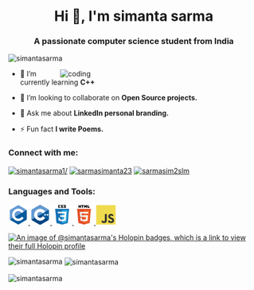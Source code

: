 <h1 align="center">Hi 👋, I'm simanta sarma</h1>
<h3 align="center">A passionate computer science student from India</h3>

<p align="left"> <img src="https://komarev.com/ghpvc/?username=simantasarma&label=Profile%20views&color=0e75b6&style=flat" alt="simantasarma" /> </p>
<img align="right" alt="coding" width="400" src="https://user-images.githubusercontent.com/55389276/140866485-8fb1c876-9a8f-4d6a-98dc-08c4981eaf70.gif">   


- 🌱 I’m currently learning **C++**

- 👯 I’m looking to collaborate on **Open Source projects.**

- 💬 Ask me about **LinkedIn personal branding.**

- ⚡ Fun fact **I write Poems.**

<h3 align="left">Connect with me:</h3>
<p align="left">
<a href="https://linkedin.com/in/simantasarma1/" target="blank"><img align="center" src="https://raw.githubusercontent.com/rahuldkjain/github-profile-readme-generator/master/src/images/icons/Social/linked-in-alt.svg" alt="simantasarma1/" height="30" width="40" /></a>
<a href="https://www.leetcode.com/sarmasimanta23" target="blank"><img align="center" src="https://raw.githubusercontent.com/rahuldkjain/github-profile-readme-generator/master/src/images/icons/Social/leet-code.svg" alt="sarmasimanta23" height="30" width="40" /></a>
<a href="https://auth.geeksforgeeks.org/user/sarmasim2slm" target="blank"><img align="center" src="https://raw.githubusercontent.com/rahuldkjain/github-profile-readme-generator/master/src/images/icons/Social/geeks-for-geeks.svg" alt="sarmasim2slm" height="30" width="40" /></a>
</p>

<h3 align="left">Languages and Tools:</h3>
<p align="left"> <a href="https://www.cprogramming.com/" target="_blank" rel="noreferrer"> <img src="https://raw.githubusercontent.com/devicons/devicon/master/icons/c/c-original.svg" alt="c" width="40" height="40"/> </a> <a href="https://www.w3schools.com/cpp/" target="_blank" rel="noreferrer"> <img src="https://raw.githubusercontent.com/devicons/devicon/master/icons/cplusplus/cplusplus-original.svg" alt="cplusplus" width="40" height="40"/> </a> <a href="https://www.w3schools.com/css/" target="_blank" rel="noreferrer"> <img src="https://raw.githubusercontent.com/devicons/devicon/master/icons/css3/css3-original-wordmark.svg" alt="css3" width="40" height="40"/> </a> <a href="https://www.w3.org/html/" target="_blank" rel="noreferrer"> <img src="https://raw.githubusercontent.com/devicons/devicon/master/icons/html5/html5-original-wordmark.svg" alt="html5" width="40" height="40"/> </a> <a href="https://developer.mozilla.org/en-US/docs/Web/JavaScript" target="_blank" rel="noreferrer"> <img src="https://raw.githubusercontent.com/devicons/devicon/master/icons/javascript/javascript-original.svg" alt="javascript" width="40" height="40"/> </a> </p>

[![An image of @simantasarma's Holopin badges, which is a link to view their full Holopin profile](https://holopin.me/simantasarma)](https://holopin.io/@simantasarma)



<p><img align="left" src="https://github-readme-stats.vercel.app/api/top-langs?username=simantasarma&show_icons=true&locale=en&layout=compact" alt="simantasarma" /></p>

<p>&nbsp;<img align="center" src="https://github-readme-stats.vercel.app/api?username=simantasarma&show_icons=true&locale=en" alt="simantasarma" /></p>

<p><img align="center" src="https://github-readme-streak-stats.herokuapp.com/?user=simantasarma&" alt="simantasarma" /></p>






<!---
SimantaSarma/SimantaSarma is a ✨ special ✨ repository because its `README.md` (this file) appears on your GitHub profile.
You can click the Preview link to take a look at your changes.
--->
